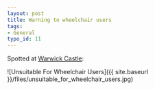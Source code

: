 ```yaml
---
layout: post
title: Warning to wheelchair users
tags:
- General
typo_id: 11
---
```

Spotted at [Warwick Castle](https://www.warwick-castle.com):

![Unsuitable For Wheelchair Users]({{ site.baseurl }}/files/unsuitable_for_wheelchair_users.jpg)

